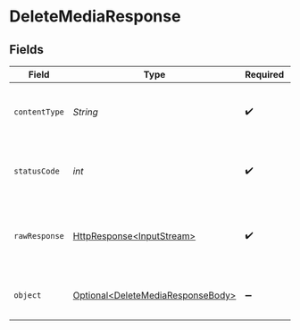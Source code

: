 # DeleteMediaResponse


## Fields

| Field                                                                                                                          | Type                                                                                                                           | Required                                                                                                                       | Description                                                                                                                    | Example                                                                                                                        |
| ------------------------------------------------------------------------------------------------------------------------------ | ------------------------------------------------------------------------------------------------------------------------------ | ------------------------------------------------------------------------------------------------------------------------------ | ------------------------------------------------------------------------------------------------------------------------------ | ------------------------------------------------------------------------------------------------------------------------------ |
| `contentType`                                                                                                                  | *String*                                                                                                                       | :heavy_check_mark:                                                                                                             | HTTP response content type for this operation                                                                                  |                                                                                                                                |
| `statusCode`                                                                                                                   | *int*                                                                                                                          | :heavy_check_mark:                                                                                                             | HTTP response status code for this operation                                                                                   |                                                                                                                                |
| `rawResponse`                                                                                                                  | [HttpResponse\<InputStream>](https://docs.oracle.com/en/java/javase/11/docs/api/java.net.http/java/net/http/HttpResponse.html) | :heavy_check_mark:                                                                                                             | Raw HTTP response; suitable for custom response parsing                                                                        |                                                                                                                                |
| `object`                                                                                                                       | [Optional\<DeleteMediaResponseBody>](../../models/operations/DeleteMediaResponseBody.md)                                       | :heavy_minus_sign:                                                                                                             | Delete a video media                                                                                                           | {<br/>"success": true<br/>}                                                                                                    |